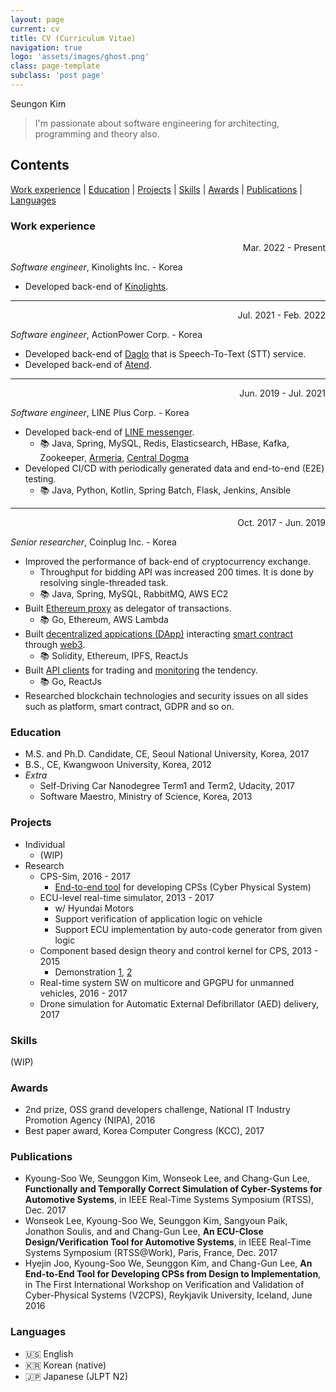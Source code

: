 ```yaml
---
layout: page
current: cv
title: CV (Curriculum Vitae)
navigation: true
logo: 'assets/images/ghost.png'
class: page-template
subclass: 'post page'
---
```


Seungon Kim

> I'm passionate about software engineering for architecting, programming and theory also. 

## Contents
[Work experience](#work-experience) | [Education](#education) | [Projects](#projects) | [Skills](#skills) | [Awards](#awards) | [Publications](#publications) | [Languages](#languages)

### Work experience

<p align="right">Mar. 2022 - Present</p>

*Software engineer*, Kinolights Inc. - Korea
- Developed back-end of [Kinolights](https://kinolights.com/).

---

<p align="right">Jul. 2021 - Feb. 2022</p>

*Software engineer*, ActionPower Corp. - Korea
- Developed back-end of [Daglo](https://daglo.ai/) that is Speech-To-Text (STT) service.
- Developed back-end of [Atend](https://atend.ai/).

---

<p align="right">Jun. 2019 - Jul. 2021</p>

*Software engineer*, LINE Plus Corp. - Korea
- Developed back-end of [LINE messenger](https://line.me/).
  - 📚 Java, Spring, MySQL, Redis, Elasticsearch, HBase, Kafka, Zookeeper, [Armeria](https://github.com/line/armeria), [Central Dogma](https://github.com/line/centraldogma)
- Developed CI/CD with periodically generated data and end-to-end (E2E) testing.
  - 📚 Java, Python, Kotlin, Spring Batch, Flask, Jenkins, Ansible

---

<p align="right">Oct. 2017 - Jun. 2019</p>

*Senior researcher*, Coinplug Inc. - Korea
- Improved the performance of back-end of cryptocurrency exchange.
  - Throughput for bidding API was increased 200 times. It is done by resolving single-threaded task.
  - 📚 Java, Spring, MySQL, RabbitMQ, AWS EC2
- Built [Ethereum proxy](https://github.com/hexoul/aws-lambda-eth-proxy) as delegator of transactions.
  - 📚 Go, Ethereum, AWS Lambda
- Built [decentralized appications (DApp)](https://github.com/hexoul?tab=repositories&q=dapp) interacting [smart contract](https://github.com/hexoul/governance-contract) through [web3](https://github.com/hexoul/meta-web3).
  - 📚 Solidity, Ethereum, IPFS, ReactJs
- Built [API clients](https://github.com/hexoul?tab=repositories&q=api-client) for trading and [monitoring](https://github.com/hexoul/coinmarketcap-react-chart) the tendency.
  - 📚 Go, ReactJs
- Researched blockchain technologies and security issues on all sides such as platform, smart contract, GDPR and so on.

### Education
- M.S. and Ph.D. Candidate, CE, Seoul National University, Korea, 2017
- B.S., CE, Kwangwoon University, Korea, 2012
- *Extra*
  - Self-Driving Car Nanodegree Term1 and Term2, Udacity, 2017
  - Software Maestro, Ministry of Science, Korea, 2013

### Projects
- Individual
  - (WIP)
- Research
  - CPS-Sim, 2016 - 2017
    - [End-to-end tool](https://www.youtube.com/watch?v=Fex2G_o1kzo) for developing CPSs (Cyber Physical System)
  - ECU-level real-time simulator, 2013 - 2017
    - w/ Hyundai Motors
    - Support verification of application logic on vehicle
    - Support ECU implementation by auto-code generator from given logic
  - Component based design theory and control kernel for CPS, 2013 - 2015
    - Demonstration [1](https://www.youtube.com/watch?v=jOabWQ9EY3U), [2](https://www.youtube.com/watch?v=tD4z7mAAjBg)
  - Real-time system SW on multicore and GPGPU for unmanned vehicles, 2016 - 2017
  - Drone simulation for Automatic External Defibrillator (AED) delivery, 2017

### Skills
(WIP)

### Awards
- 2nd prize, OSS grand developers challenge, National IT Industry Promotion Agency (NIPA), 2016
- Best paper award, Korea Computer Congress (KCC), 2017

### Publications
- Kyoung-Soo We, Seunggon Kim, Wonseok Lee, and Chang-Gun Lee, **Functionally and Temporally Correct Simulation of Cyber-Systems for Automotive Systems**, in IEEE Real-Time Systems Symposium (RTSS), Dec. 2017
- Wonseok Lee, Kyoung-Soo We, Seunggon Kim, Sangyoun Paik, Jonathon Soulis, and and Chang-Gun Lee, **An ECU-Close Design/Verification Tool for Automotive Systems**, in IEEE Real-Time Systems Symposium (RTSS@Work), Paris, France, Dec. 2017
- Hyejin Joo, Kyoung-Soo We, Seunggon Kim, and Chang-Gun Lee, **An End-to-End Tool for Developing CPSs from Design to Implementation**, in The First International Workshop on Verification and Validation of Cyber-Physical Systems (V2CPS), Reykjavik University, Iceland, June 2016

### Languages

- 🇺🇸 English
- 🇰🇷 Korean (native)
- 🇯🇵 Japanese (JLPT N2)